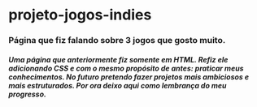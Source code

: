 # projeto-jogos-indies
### Página que fiz falando sobre 3 jogos que gosto muito.
##### Uma página que anteriormente fiz somente em HTML. Refiz ele adicionando CSS e com o mesmo propósito de antes: praticar meus conhecimentos. No futuro pretendo fazer projetos mais ambiciosos e mais estruturados. Por ora deixo aqui como lembrança do meu progresso.
